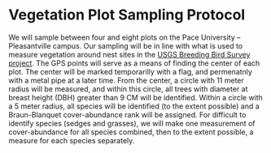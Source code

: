 



# Vegetation Plot Sampling Protocol

We will sample between four and eight plots on the Pace University – Pleasantville campus.
Our sampling will be in line with what is used to measure vegetation around nest sites in the [USGS Breeding Bird Survey project](https://www.pwrc.usgs.gov/bbs/).
The GPS points will serve as a means of finding the center of each plot.
The center will be marked temporarilly with a flag, and permenatnly with a metal pipe at a later time.
From the center, a circle with 11 meter radius will be measured, and within this circle, all trees with diameter at breast height (DBH) greater than 9 CM will be identified.
Within a circle with a 5 meter radius, all species will be identified (to the extent possible) and a Braun-Blanquet cover-abundance rank will be assigned.
For difficult to identify species (sedges and grasses), we will make one measurement of cover-abundance for all species combined, then to the extent possible, a measure for each species separately. 